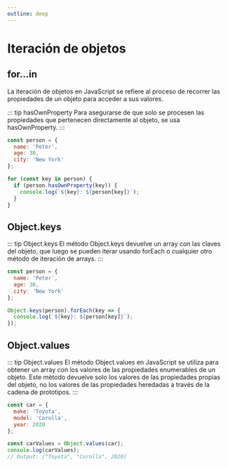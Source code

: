 ```yaml
---
outline: deep
---
```


# Iteración de objetos

## for...in

La iteración de objetos en JavaScript se refiere al proceso de recorrer las propiedades de un objeto para acceder a sus valores.

::: tip hasOwnProperty
Para asegurarse de que solo se procesen las propiedades que pertenecen directamente al objeto, se usa hasOwnProperty.
:::

```js
const person = {
  name: 'Peter',
  age: 30,
  city: 'New York'
};

for (const key in person) {
  if (person.hasOwnProperty(key)) {
    console.log(`${key}: ${person[key]}`);
  }
}
```

## Object.keys

::: tip Object.keys
El método Object.keys devuelve un array con las claves del objeto, que luego se pueden iterar usando forEach o cualquier otro método de iteración de arrays.
:::

```js
const person = {
  name: 'Peter',
  age: 30,
  city: 'New York'
};

Object.keys(person).forEach(key => {
  console.log(`${key}: ${person[key]}`);
});
```

## Object.values
::: tip Object.values
El método Object.values en JavaScript se utiliza para obtener un array con los valores de las propiedades enumerables de un objeto. Este método devuelve solo los valores de las propiedades propias del objeto, no los valores de las propiedades heredadas a través de la cadena de prototipos.
:::
```js
const car = {
  make: 'Toyota',
  model: 'Corolla',
  year: 2020
};

const carValues = Object.values(car);
console.log(carValues); 
// Output: ["Toyota", "Corolla", 2020]

```